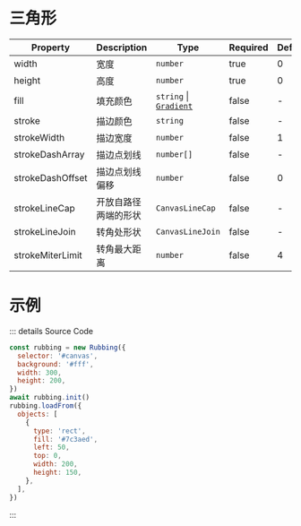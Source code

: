 # 三角形

| Property         | Description          | Type                                    | Required | Default |
| ---------------- | -------------------- | --------------------------------------- | -------- | ------- |
| width            | 宽度                 | `number`                                | true     | 0       |
| height           | 高度                 | `number`                                | true     | 0       |
| fill             | 填充颜色             | `string` &#124; [`Gradient`](#gradient) | false    | -       |
| stroke           | 描边颜色             | `string`                                | false    | -       |
| strokeWidth      | 描边宽度             | `number`                                | false    | 1       |
| strokeDashArray  | 描边点划线           | `number[]`                              | false    | -       |
| strokeDashOffset | 描边点划线偏移       | `number`                                | false    | 0       |
| strokeLineCap    | 开放自路径两端的形状 | `CanvasLineCap`                         | false    | -       |
| strokeLineJoin   | 转角处形状           | `CanvasLineJoin`                        | false    | -       |
| strokeMiterLimit | 转角最大距离         | `number`                                | false    | 4       |

# 示例

<ClientOnly>
  <canvas id="canvas"></canvas>
</ClientOnly>

<script>
if (!import.meta.env.SSR) {
  import('https://unpkg.com/rubbing@latest/dist/index.mjs').then(async ({ Rubbing }) => {
    const rubbing = new Rubbing({
      selector: '#canvas',
      background: '#fff',
      width: 300,
      height: 200,
    })
    await rubbing.init()
    rubbing.loadFrom({
      objects: [
        {
          type: 'triangle',
          fill: '#7c3aed',
          left: 50,
          top: 0,
          width: 200,
          height: 150,
        },
      ],
    })
  })
}
</script>

::: details Source Code

```js
const rubbing = new Rubbing({
  selector: '#canvas',
  background: '#fff',
  width: 300,
  height: 200,
})
await rubbing.init()
rubbing.loadFrom({
  objects: [
    {
      type: 'rect',
      fill: '#7c3aed',
      left: 50,
      top: 0,
      width: 200,
      height: 150,
    },
  ],
})
```

:::
